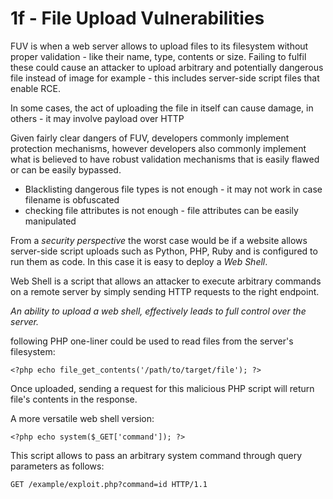 # 1f - File Upload Vulnerabilities

FUV is when a web server allows to upload files to its filesystem without proper validation - like their name, type, contents or size. Failing to fulfil these could cause an attacker to upload arbitrary and potentially dangerous file instead of image for example - this includes server-side script files that enable RCE.

In some cases, the act of uploading the file in itself can cause damage, in others - it may involve payload over HTTP

Given fairly clear dangers of FUV, developers commonly implement protection mechanisms, however developers also commonly implement what is believed to have robust validation mechanisms that is easily flawed or can be easily bypassed.

* Blacklisting dangerous file types is not enough - it may not work in case filename is obfuscated
* checking file attributes is not enough - file attributes can be easily manipulated

From a _security perspective_ the worst case would be if a website allows server-side script uploads such as Python, PHP, Ruby and is configured to run them as code. In this case it is easy to deploy a _Web Shell_.

Web Shell is a script that allows an attacker to execute arbitrary commands on a remote server by simply sending HTTP requests to the right endpoint.

_An ability to upload a web shell, effectively leads to full control over the server._

following PHP one-liner could be used to read files from the server's filesystem:

`<?php echo file_get_contents('/path/to/target/file'); ?>`

Once uploaded, sending a request for this malicious PHP script will return file's contents in the response.

A more versatile web shell version:

`<?php echo system($_GET['command']); ?>`

This script allows to pass an arbitrary system command through query parameters as follows:

`GET /example/exploit.php?command=id HTTP/1.1`
